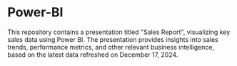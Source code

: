 # Power-BI

This repository contains a presentation titled "Sales Report", visualizing key sales data using Power BI. The presentation provides insights into sales trends, performance metrics, and other relevant business intelligence, based on the latest data refreshed on December 17, 2024.

